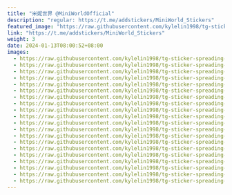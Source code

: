 ```yaml
---
title: "米妮世界 @MiniWorldOfficial"
description: "regular: https://t.me/addstickers/MiniWorld_Stickers"
featured_image: "https://raw.githubusercontent.com/kylelin1998/tg-sticker-spreading-worldwide-images/main/img/5e62586d-0a24-4a45-a7a0-76c70586356a.jpg"
link: "https://t.me/addstickers/MiniWorld_Stickers"
weight: 3
date: 2024-01-13T08:00:52+08:00
images:
  - https://raw.githubusercontent.com/kylelin1998/tg-sticker-spreading-worldwide-images/main/img/5e62586d-0a24-4a45-a7a0-76c70586356a.jpg
  - https://raw.githubusercontent.com/kylelin1998/tg-sticker-spreading-worldwide-images/main/img/a3154319-d8d5-402e-aed5-f0880dd8df5f.jpg
  - https://raw.githubusercontent.com/kylelin1998/tg-sticker-spreading-worldwide-images/main/img/8fa15be3-2fca-4b6f-ae79-22719a97a1dc.jpg
  - https://raw.githubusercontent.com/kylelin1998/tg-sticker-spreading-worldwide-images/main/img/695c1498-9f6f-49aa-9232-b66ead7edc13.jpg
  - https://raw.githubusercontent.com/kylelin1998/tg-sticker-spreading-worldwide-images/main/img/7dcb559b-0c2e-4272-951c-359e91a6f059.jpg
  - https://raw.githubusercontent.com/kylelin1998/tg-sticker-spreading-worldwide-images/main/img/f2da4291-ca33-4bb9-a476-e1623abe7471.jpg
  - https://raw.githubusercontent.com/kylelin1998/tg-sticker-spreading-worldwide-images/main/img/907772be-d965-4afa-87ab-3601908f4516.jpg
  - https://raw.githubusercontent.com/kylelin1998/tg-sticker-spreading-worldwide-images/main/img/5a702c83-ce9f-43bf-a75a-8803bedffa81.jpg
  - https://raw.githubusercontent.com/kylelin1998/tg-sticker-spreading-worldwide-images/main/img/58073d26-6336-46df-b5cb-d7d558e93cd9.jpg
  - https://raw.githubusercontent.com/kylelin1998/tg-sticker-spreading-worldwide-images/main/img/3126ead5-acf2-4cfa-a601-960dbaf2929d.jpg
  - https://raw.githubusercontent.com/kylelin1998/tg-sticker-spreading-worldwide-images/main/img/66081a64-b611-4d33-ba66-7fb16f347c87.jpg
  - https://raw.githubusercontent.com/kylelin1998/tg-sticker-spreading-worldwide-images/main/img/503aa660-5fa8-4d77-9323-a98723166e52.jpg
  - https://raw.githubusercontent.com/kylelin1998/tg-sticker-spreading-worldwide-images/main/img/b604f456-66b0-42ec-ab46-b4756f68dac7.jpg
  - https://raw.githubusercontent.com/kylelin1998/tg-sticker-spreading-worldwide-images/main/img/095e1e29-d24f-4aa1-8cee-af8fa50dba60.jpg
  - https://raw.githubusercontent.com/kylelin1998/tg-sticker-spreading-worldwide-images/main/img/0610fbe5-1257-40c4-9165-94228e10fd81.jpg
  - https://raw.githubusercontent.com/kylelin1998/tg-sticker-spreading-worldwide-images/main/img/29617c12-cb67-4090-b0a2-c3208f78f775.jpg
  - https://raw.githubusercontent.com/kylelin1998/tg-sticker-spreading-worldwide-images/main/img/efbfcef2-f948-4885-8958-5070c5d91e95.jpg
  - https://raw.githubusercontent.com/kylelin1998/tg-sticker-spreading-worldwide-images/main/img/ecc0d7a5-5789-4d75-8392-86f10f7b465a.jpg
  - https://raw.githubusercontent.com/kylelin1998/tg-sticker-spreading-worldwide-images/main/img/2396c3c8-faa3-4de9-adc3-aad238b856d6.jpg
  - https://raw.githubusercontent.com/kylelin1998/tg-sticker-spreading-worldwide-images/main/img/73210a01-b069-46a7-a482-b4ec4e8f27d4.jpg
---
```

